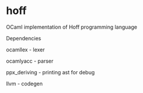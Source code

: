 # hoff

OCaml implementation of Hoff programming language

Dependencies

ocamllex - lexer

ocamlyacc - parser

ppx_deriving - printing ast for debug

llvm - codegen
